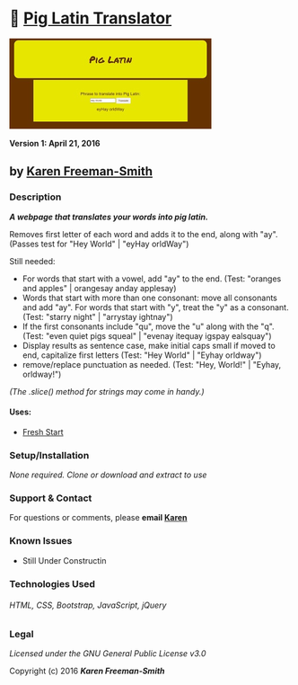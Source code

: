 # :pig: [Pig Latin Translator](http://karenfreemansmith.github.io/piglatin)
![project screenshot](/img/screenshot.jpg)

__Version 1: April 21, 2016__
## by [Karen Freeman-Smith](http://karenfreemansmith.github.io)

### Description
__*A webpage that translates your words into pig latin.*__

Removes first letter of each word and adds it to the end, along with "ay".
(Passes test for "Hey World" | "eyHay orldWay")

Still needed:
  * For words that start with a vowel, add "ay" to the end.
    (Test: "oranges and apples" | orangesay anday applesay)
  * Words that start with more than one consonant: move all consonants and add "ay". For words that start with "y", treat the "y" as a consonant.
    (Test: "starry night" | "arrystay ightnay")
  *  If the first consonants include "qu", move the "u" along with the "q".
    (Test: "even quiet pigs squeal" | "evenay itequay igspay ealsquay")
  *  Display results as sentence case, make initial caps small if moved to end, capitalize first letters
    (Test: "Hey World" | "Eyhay orldway")
  * remove/replace punctuation as needed.
    (Test: "Hey, World!" | "Eyhay, orldway!")

*(The .slice() method for strings may come in handy.)*

#### Uses:
* [Fresh Start](http://karenfreemansmith.github.io/freshstart)

### Setup/Installation
*None required. Clone or download and extract to use*

### Support & Contact
For questions or comments, please __email [Karen](karenfreemansmith@gmail.com)__

### Known Issues
* Still Under Constructin

### Technologies Used
###### HTML, CSS, Bootstrap, JavaScript, jQuery

### Legal
*Licensed under the GNU General Public License v3.0*

Copyright (c) 2016 **_Karen Freeman-Smith_**
